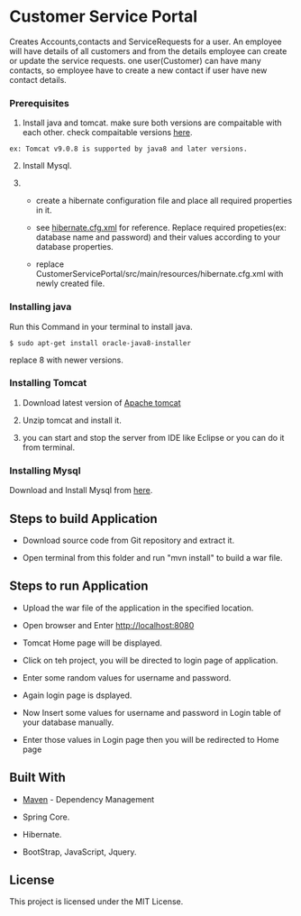# Customer Service Portal

Creates Accounts,contacts and ServiceRequests for a user. An employee will have details of all customers and from the details employee can create or update the service requests. one user(Customer) can have many contacts, so employee have to create a new contact if user have new contact details.


### Prerequisites

1. Install java and tomcat. make sure both versions are compaitable with each other. check compaitable versions [here](http://tomcat.apache.org/whichversion.html).

```
ex: Tomcat v9.0.8 is supported by java8 and later versions.
```

2. Install Mysql.

3. * create a hibernate configuration file and place all required properties in it. 

   * see [hibernate.cfg.xml](https://github.com/saikrishna1214/CustomerServicePortal/blob/master/src/main/resources/hibernate.cfg.xml) for reference. Replace required propeties(ex: database name and password) and their values according to your database properties.

   * replace  CustomerServicePortal/src/main/resources/hibernate.cfg.xml with newly created file.

### Installing java

Run this Command in your terminal to install java.

```
$ sudo apt-get install oracle-java8-installer
```
replace 8 with newer versions.

### Installing Tomcat

1. Download latest version of [Apache tomcat](http://tomcat.apache.org/)

2. Unzip tomcat and install it.

3. you can start and stop the server from IDE like Eclipse or you can do it from terminal.

### Installing Mysql

Download and Install Mysql from [here](https://www.mysql.com/downloads).

## Steps to build Application

* Download source code from Git repository and extract it.

* Open terminal from this folder and run "mvn install" to build a war file.

## Steps to run Application

* Upload the war file of the application in the specified location.

* Open browser and Enter [http://localhost:8080](http://localhost:8080)

* Tomcat Home page will be displayed.

* Click on teh project, you will be directed to login page of application.

* Enter some random values for username and password.

* Again login page is dsplayed.

* Now Insert some values for username and password in Login table of your database manually.

* Enter those values in Login page then you will be redirected to Home page

## Built With

* [Maven](https://maven.apache.org/) - Dependency Management

* Spring Core.

* Hibernate.

* BootStrap, JavaScript, Jquery.

## License

This project is licensed under the MIT License.



